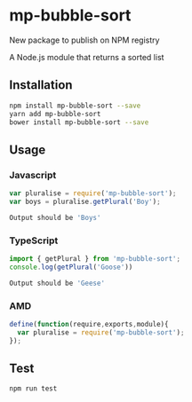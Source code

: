 # mp-bubble-sort
New package to publish on NPM registry

A Node.js module that returns a sorted list
## Installation 
```sh
npm install mp-bubble-sort --save
yarn add mp-bubble-sort
bower install mp-bubble-sort --save
```
## Usage
### Javascript
```javascript
var pluralise = require('mp-bubble-sort');
var boys = pluralise.getPlural('Boy');
```
```sh
Output should be 'Boys'
```
### TypeScript
```typescript
import { getPlural } from 'mp-bubble-sort';
console.log(getPlural('Goose'))
```
```sh
Output should be 'Geese'
```
### AMD
```javascript
define(function(require,exports,module){
  var pluralise = require('mp-bubble-sort');
});
```
## Test 
```sh
npm run test
```